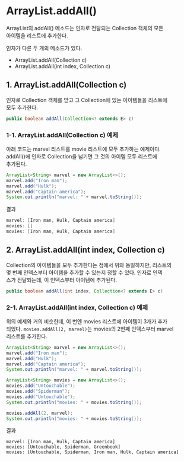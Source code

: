 # ArrayList.addAll()   
ArrayList의 addAll() 메소드는 인자로 전달되는 Collection 객체의 모든  
아이템을 리스트에 추가한다.   
  
인자가 다른 두 개의 메소드가 있다.  
- ArrayList.addAll(Collection c) 
- ArrayList.addAll(int index, Collection c) 

## 1. ArrayList.addAll(Collection c) 
인자로 Collection 객체를 받고 그 Collection에 있는 아이템들을 리스트에   
모두 추가한다.   
```java
public boolean addAll(Collection<? extends E> c) 
```
### 1-1. ArrayList.addAll(Collection c) 예제   
아래 코드는 marvel 리스트를 movie 리스트에 모두 추가하는 예제이다.  
addAll()에 인자로 Collection을 넘기면 그 것의 아이템 모두 리스트에   
추가된다.   
```java
ArrayList<String> marvel = new ArrayList<>();
marvel.add("Iron man");
marvel.add("Hulk");
marvel.add("Captain america");
System.out.println("marvel: " + marvel.toString());
```
결과   
```java
marvel: [Iron man, Hulk, Captain america]
movies: []
movies: [Iron man, Hulk, Captain america]
```

## 2. ArrayList.addAll(int index, Collection c)   
Collection의 아이템들을 모두 추가한다는 점에서 위와 동일하지만, 리스트의  
몇 번째 인덱스부터 아이템을 추가할 수 있는지 정할 수 있다. 인자로 인덱  
스가 전달되는데, 이 인덱스부터 아이템에 추가된다.   
```java
public boolean addAll(int index, Collection<? extends E> c)  
```

### 2-1. ArrayList.addAll(int index, Collection c) 예제   
위의 예제와 거의 비슷한데, 이 번엔 movies 리스트에 아이템이 3개가 추가  
되었다. `movies.addAll(2, marvel)`는 movies의 2번째 인덱스부터 marvel  
리스트를 추가한다.   
```java
ArrayList<String> marvel = new ArrayList<>();
marvel.add("Iron man");
marvel.add("Hulk");
marvel.add("Captain america");
System.out.println("marvel: " + marvel.toString());

ArrayList<String> movies = new ArrayList<>();
movies.add("Untouchable");
movies.add("Spiderman");
movies.add("Untouchable");
System.out.println("movies: " + movies.toString());

movies.addAll(2, marvel);
System.out.println("movies: " + movies.toString());
```
결과   
```
marvel: [Iron man, Hulk, Captain america]
movies: [Untouchable, Spiderman, Greenbook]
movies: [Untouchable, Spiderman, Iron man, Hulk, Captain america]
```
























